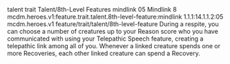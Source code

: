 <ability>
  <metadata>
    <class>talent</class>
    <feature_type>trait</feature_type>
    <file_dpath>Talent/8th-Level Features</file_dpath>
    <item_id>mindlink</item_id>
    <item_index>05</item_index>
    <item_name>Mindlink</item_name>
    <level>8</level>
    <scc>mcdm.heroes.v1:feature.trait.talent.8th-level-feature:mindlink</scc>
    <scdc>1.1.1:14.1.1.2:05</scdc>
    <source>mcdm.heroes.v1</source>
    <type>feature/trait/talent/8th-level-feature</type>
  </metadata>
  <effects>
    <effect type="mundane">During a respite, you can choose a number of creatures up to your Reason score who you have communicated with using your Telepathic Speech feature, creating a telepathic link among all of you. Whenever a linked creature spends one or more Recoveries, each other linked creature can spend a Recovery.</effect>
  </effects>
</ability>
